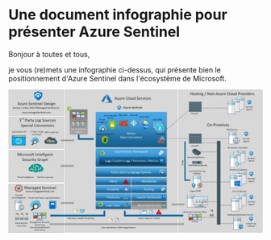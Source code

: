 # Une document infographie pour présenter Azure Sentinel

Bonjour à toutes et tous,

je vous (re)mets une infographie ci-dessus, qui présente bien le positionnement d'Azure Sentinel dans l'écosystème de Microsoft.

![](https://github.com/Sdeloison/Univers-Azure/blob/main/assets/2019/12/sentinel.jpg?w=1024)
